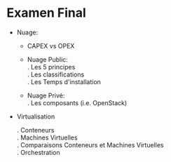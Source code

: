 # Examen Final

* Nuage:  

   - CAPEX vs OPEX

   - Nuage Public:  
      . Les 5 principes  
      . Les classifications  
      . Les Temps d'installation  

   - Nuage Privé:      
      . Les composants (i.e. OpenStack)
   
* Virtualisation  

   . Conteneurs  
   . Machines Virtuelles   
   . Comparaisons Conteneurs et Machines Virtuelles  
   . Orchestration  
  
